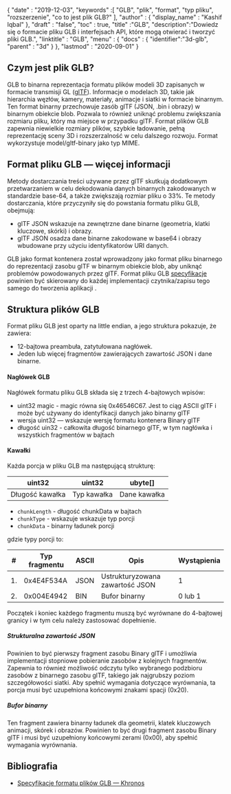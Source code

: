 {
  "date" : "2019-12-03",
  "keywords" :[ "GLB", "plik", "format", "typ pliku", "rozszerzenie", "co to jest plik GLB?" ],
  "author" : {
    "display_name" : "Kashif Iqbal"
},
  "draft" : "false",
  "toc" : true,
  "title" :"GLB",
  "description":"Dowiedz się o formacie pliku GLB i interfejsach API, które mogą otwierać i tworzyć pliki GLB.",
  "linktitle" : "GLB",
  "menu" : {
    "docs" : {
      "identifier":"3d-glb",
      "parent" : "3d"
}
},
  "lastmod" : "2020-09-01"
}

## Czym jest plik GLB?

GLB to binarna reprezentacja formatu plików modeli 3D zapisanych w formacie transmisji GL ([glTF](/pl/3d/gltf/)). Informacje o modelach 3D, takie jak hierarchia węzłów, kamery, materiały, animacje i siatki w formacie binarnym. Ten format binarny przechowuje zasób glTF (JSON, .bin i obrazy) w binarnym obiekcie blob. Pozwala to również uniknąć problemu zwiększania rozmiaru pliku, który ma miejsce w przypadku glTF. Format plików GLB zapewnia niewielkie rozmiary plików, szybkie ładowanie, pełną reprezentację sceny 3D i rozszerzalność w celu dalszego rozwoju. Format wykorzystuje model/gltf-binary jako typ MIME.

## Format pliku GLB — więcej informacji

Metody dostarczania treści używane przez glTF skutkują dodatkowym przetwarzaniem w celu dekodowania danych binarnych zakodowanych w standardzie base-64, a także zwiększają rozmiar pliku o 33%. Te metody dostarczania, które przyczyniły się do powstania formatu pliku GLB, obejmują:

* glTF JSON wskazuje na zewnętrzne dane binarne (geometria, klatki kluczowe, skórki) i obrazy.
* glTF JSON osadza dane binarne zakodowane w base64 i obrazy wbudowane przy użyciu identyfikatorów URI danych.

GLB jako format kontenera został wprowadzony jako format pliku binarnego do reprezentacji zasobu glTF w binarnym obiekcie blob, aby uniknąć problemów powodowanych przez glTF. Format pliku GLB [specyfikacje](https://github.com/KhronosGroup/glTF/tree/main/specification/2.0#glb-file-format-specification) powinien być skierowany do każdej implementacji czytnika/zapisu tego samego do tworzenia aplikacji .

## Struktura plików GLB

Format pliku GLB jest oparty na little endian, a jego struktura pokazuje, że zawiera:

* 12-bajtowa preambuła, zatytułowana nagłówek.
* Jeden lub więcej fragmentów zawierających zawartość JSON i dane binarne.

#### Nagłówek GLB

Nagłówek formatu pliku GLB składa się z trzech 4-bajtowych wpisów:

* uint32 magic - magic równa się 0x46546C67. Jest to ciąg ASCII glTF i może być używany do identyfikacji danych jako binarny glTF
* wersja uint32 — wskazuje wersję formatu kontenera Binary glTF
* długość uin32 - całkowita długość binarnego glTF, w tym nagłówka i wszystkich fragmentów w bajtach

#### Kawałki

Każda porcja w pliku GLB ma następującą strukturę:

|uint32|uint32|ubyte[]
---|---|---|
|Długość kawałka|Typ kawałka|Dane kawałka

* `chunkLength` - długość chunkData w bajtach
* `chunkType` - wskazuje wskazuje typ porcji
* `chunkData` - binarny ładunek porcji

gdzie typy porcji to:

|# |Typ fragmentu|ASCII|Opis|Wystąpienia
---|---|---|---|---|
|1.|0x4E4F534A|JSON|Ustrukturyzowana zawartość JSON|1
|2.|0x004E4942|BIN|Bufor binarny|0 lub 1

Początek i koniec każdego fragmentu muszą być wyrównane do 4-bajtowej granicy i w tym celu należy zastosować dopełnienie.

##### Strukturalna zawartość JSON

Powinien to być pierwszy fragment zasobu Binary glTF i umożliwia implementacji stopniowe pobieranie zasobów z kolejnych fragmentów. Zapewnia to również możliwość odczytu tylko wybranego podzbioru zasobów z binarnego zasobu glTF, takiego jak najgrubszy poziom szczegółowości siatki. Aby spełnić wymagania dotyczące wyrównania, ta porcja musi być uzupełniona końcowymi znakami spacji (0x20).

##### Bufor binarny #####

Ten fragment zawiera binarny ładunek dla geometrii, klatek kluczowych animacji, skórek i obrazów. Powinien to być drugi fragment zasobu Binary glTF i musi być uzupełniony końcowymi zerami (0x00), aby spełnić wymagania wyrównania.

## Bibliografia ##

* [Specyfikacje formatu plików GLB — Khronos](/pl/3d/gltf/)

